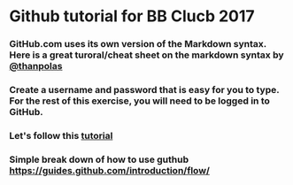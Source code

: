 # Github tutorial for BB Clucb 2017
### GitHub.com uses its own version of the Markdown syntax. Here is a great turoral/cheat sheet on the markdown syntax by [@thanpolas](https://github.com/thanpolas/Practice/blob/master/Markdown-Cheatsheet.md)
### Create a username and password that is easy for you to type. For the rest of this exercise, you will need to be logged in to GitHub.
### Let's follow this [tutorial](https://guides.github.com/activities/hello-world/)
### Simple break down of how to use guthub https://guides.github.com/introduction/flow/

